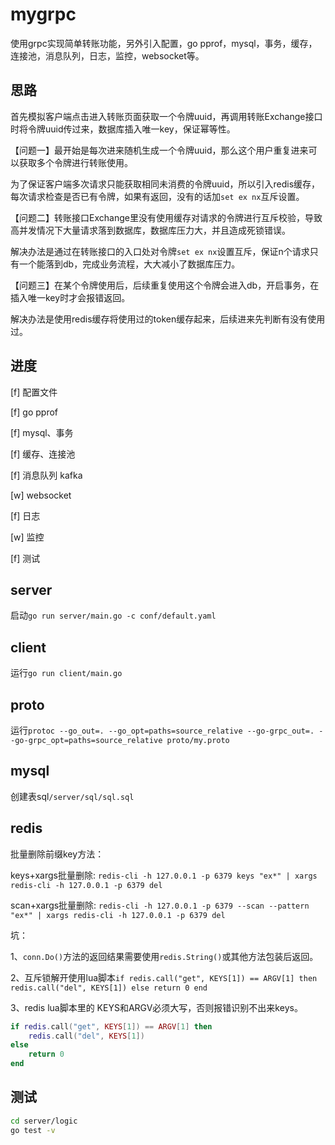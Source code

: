 # mygrpc
使用grpc实现简单转账功能，另外引入配置，go pprof，mysql，事务，缓存，连接池，消息队列，日志，监控，websocket等。

## 思路
首先模拟客户端点击进入转账页面获取一个令牌uuid，再调用转账Exchange接口时将令牌uuid传过来，数据库插入唯一key，保证幂等性。

【问题一】最开始是每次进来随机生成一个令牌uuid，那么这个用户重复进来可以获取多个令牌进行转账使用。

为了保证客户端多次请求只能获取相同未消费的令牌uuid，所以引入redis缓存，每次请求检查是否已有令牌，如果有返回，没有的话加`set ex nx`互斥设置。

【问题二】转账接口Exchange里没有使用缓存对请求的令牌进行互斥校验，导致高并发情况下大量请求落到数据库，数据库压力大，并且造成死锁错误。

解决办法是通过在转账接口的入口处对令牌`set ex nx`设置互斥，保证n个请求只有一个能落到db，完成业务流程，大大减小了数据库压力。

【问题三】在某个令牌使用后，后续重复使用这个令牌会进入db，开启事务，在插入唯一key时才会报错返回。

解决办法是使用redis缓存将使用过的token缓存起来，后续进来先判断有没有使用过。



## 进度
[f] 配置文件

[f] go pprof

[f] mysql、事务

[f] 缓存、连接池

[f] 消息队列 kafka

[w] websocket

[f] 日志

[w] 监控

[f] 测试

## server
启动`go run server/main.go -c conf/default.yaml`

## client
运行`go run client/main.go`

## proto
运行`protoc --go_out=. --go_opt=paths=source_relative --go-grpc_out=. --go-grpc_opt=paths=source_relative proto/my.proto`

## mysql
创建表sql`/server/sql/sql.sql`

## redis
批量删除前缀key方法：

keys+xargs批量删除:
`redis-cli -h 127.0.0.1 -p 6379 keys "ex*" | xargs redis-cli -h 127.0.0.1 -p 6379 del`

scan+xargs批量删除:
`redis-cli -h 127.0.0.1 -p 6379 --scan --pattern "ex*" | xargs redis-cli -h 127.0.0.1 -p 6379 del`

坑：

1、`conn.Do()`方法的返回结果需要使用`redis.String()`或其他方法包装后返回。

2、互斥锁解开使用lua脚本`if redis.call("get", KEYS[1]) == ARGV[1] then redis.call("del", KEYS[1]) else return 0 end`

3、redis lua脚本里的 KEYS和ARGV必须大写，否则报错识别不出来keys。
```lua
if redis.call("get", KEYS[1]) == ARGV[1] then
	redis.call("del", KEYS[1])
else 
	return 0
end
```



## 测试
```sh
cd server/logic
go test -v
```

